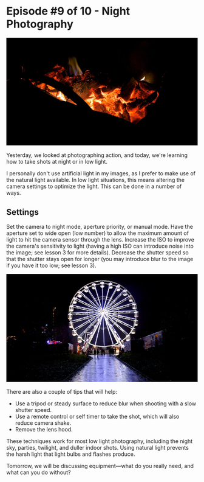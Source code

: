 # Episode #9 of 10 - Night Photography

![](episode-09.jpg)

Yesterday, we looked at photographing action, and today, we're learning how to take shots at night or in low light.

I personally don't use artificial light in my images, as I prefer to make use of the natural light available. In low light situations, this means altering the camera settings to optimize the light. This can be done in a number of ways.

## Settings

Set the camera to night mode, aperture priority, or manual mode. Have the aperture set to wide open (low number) to allow the maximum amount of light to hit the camera sensor through the lens. Increase the ISO to improve the camera's sensitivity to light (having a high ISO can introduce noise into the image; see lesson 3 for more details). Decrease the shutter speed so that the shutter stays open for longer (you may introduce blur to the image if you have it too low; see lesson 3).

![](episode-09-settings.jpg)

There are also a couple of tips that will help:

- Use a tripod or steady surface to reduce blur when shooting with a slow shutter speed.
- Use a remote control or self timer to take the shot, which will also reduce camera shake.
- Remove the lens hood.

These techniques work for most low light photography, including the night sky, parties, twilight, and duller indoor shots. Using natural light prevents the harsh light that light bulbs and flashes produce.

Tomorrow, we will be discussing equipment—what do you really need, and what can you do without?
